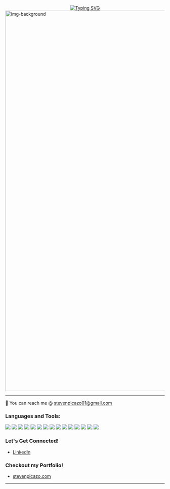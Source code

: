 <!-- <hr/> -->

<!-- <p align="center"> -->
<!--   <img alt="img-background" width="300" src="https://media0.giphy.com/media/bGgsc5mWoryfgKBx1u/200w.gif?cid=6c09b9524lyvkp195ejzm4g3mo9fpscpergc4f1zuhn1fo78&rid=200w.gif&ct=g"> -->
<!-- <img src="https://user-images.githubusercontent.com/105809464/225488449-13bfb28b-307a-41ca-9ef2-015195955613.GIF" alt="EFB2C570-7D91-4B11-9D27-67AF17593F78"> -->
<!-- </p> -->

<!-- <br/> -->

<div align="center"><a href="https://git.io/typing-svg"><img src="https://readme-typing-svg.demolab.com?font=Fira+Code&size=29&pause=1000&color=F7F7F7&width=435&lines=Hi%F0%9F%91%8B%2C+I'm+Steven+Picazo!" alt="Typing SVG" /></a></div>


<img align="center" alt="img-background" width="1200" src="https://wallpaperaccess.com/full/2825710.gif">

<hr/>

<!-- 🔭 I’m currently working on a LinkedIn, AirBnB, and Grailed clones.-->

<!-- 🌱 I’m currently learning SocketIO -->

📧 You can reach me @ stevenpicazo01@gmail.com

<p align="left">

<h3 align="left">Languages and Tools:</h3>
<p>
  <img src="https://img.shields.io/badge/JavaScript-323330?style=for-the-badge&logo=javascript&logoColor=F7DF1E" />
  <img src="https://img.shields.io/badge/Python-3776AB?style=for-the-badge&logo=python&logoColor=white" />
  <img src="https://img.shields.io/badge/HTML5-E34F26?style=for-the-badge&logo=html5&logoColor=white" />
  <img src="https://img.shields.io/badge/CSS3-1572B6?style=for-the-badge&logo=css3&logoColor=white" />
  <img src="https://img.shields.io/badge/React-20232A?style=for-the-badge&logo=react&logoColor=61DAFB" />
  <img src="https://img.shields.io/badge/Redux-593D88?style=for-the-badge&logo=redux&logoColor=white" />
  <img src="https://img.shields.io/badge/Express.js-000000?style=for-the-badge&logo=express&logoColor=white" />
  <img src="https://img.shields.io/badge/flask-%23000.svg?style=for-the-badge&logo=flask&logoColor=white" />
<!--   <img src="https://img.shields.io/badge/AWS-%23FF9900.svg?style=for-the-badge&logo=amazon-aws&logoColor=white" /> -->
  <img src="https://img.shields.io/badge/Git-F05032?style=for-the-badge&logo=git&logoColor=white" />
  <img src="https://img.shields.io/badge/postgres-%23316192.svg?style=for-the-badge&logo=postgresql&logoColor=white" />
  <img src="https://img.shields.io/badge/Sequelize-52B0E7?style=for-the-badge&logo=Sequelize&logoColor=white" />
  <img src="https://img.shields.io/badge/sqlite-%2307405e.svg?style=for-the-badge&logo=sqlite&logoColor=white" />
  <img src="https://img.shields.io/badge/Node.js-339933?style=for-the-badge&logo=nodedotjs&logoColor=white" />
  <img src="https://img.shields.io/badge/npm-CB3837?style=for-the-badge&logo=npm&logoColor=white" />
  <img src="https://img.shields.io/badge/Render-informational?style=for-the-badge&logo=render&logoColor=%5bdec3" />

</p>

### Let's Get Connected!


- <a href="https://www.linkedin.com/in/steven-picazo-994042225" target="_blank">LinkedIn</a>

### Checkout my Portfolio!
- <a href="https://stevenpicazo.com" target="_blank">stevenpicazo.com</a>


<!-- <a href="https://www.linkedin.com/in/steven-picazo-994042225" target="_blank">![LinkedIn](https://img.shields.io/badge/linkedin-%230077B5.svg?style=for-the-badge&logo=linkedin&logoColor=white)</a>
<a href="https://angel.co/u/steven-picazo" target="_blank"><img alt="Wellfound" src="https://img.shields.io/badge/wellfound-%ccc.svg?&style=for-the-badge&logo=medium&logoColor=white" /></a>
<a href="mailto:stevenpicazo01@gmail.com">![Gmail](https://img.shields.io/badge/Gmail-D14836?style=for-the-badge&logo=gmail&logoColor=white)</a> -->
<hr/>

  
<!--   [![GitHub Streak](https://streak-stats.demolab.com?user=stevenpicazo&theme=aura)](https://git.io/streak-stats)  -->
  

